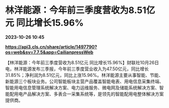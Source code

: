 # 林洋能源：今年前三季度营收为8.51亿元 同比增长15.96%

**2023-10-26 10:45**

**https://api3.cls.cn/share/article/1497790?os=web&sv=7.7.5&app=CailianpressWeb**

【林洋能源：今年前三季度营收为8.51亿元 同比增长15.96%】财联社10月26日电，林洋能源发布三季报，今年前三季度营业收入为47.50亿元，同比增长31.85%；净利润为8.51亿元，同比上涨15.96%。林洋能源主要从事智能、节能、新能源三个板块业务。公司智能板块主营产品覆盖智能电表、用电信息采集终端、智能用电信息管理系统解决方案、电力运维服务、微电网及储能系统解决方案、智能配用电产品解决方案、多表合一采集系统等，是领先的智能配用电整体解决方案提供商。